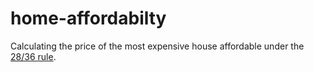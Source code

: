 # home-affordabilty
Calculating the price of the most expensive house affordable under the [28/36 rule](https://www.investopedia.com/terms/t/twenty-eight-thirty-six-rule.asp).
